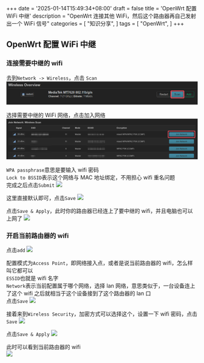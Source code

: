 +++
date = '2025-01-14T15:49:34+08:00'
draft = false
title = 'OpenWrt 配置 WiFi 中继'
description = "OpenWrt 连接其他 WiFi，然后这个路由器再自己发射出一个 WiFi 信号"
categories = [
    "知识分享",
]
tags = [
    "OpenWrt",
]
+++

## OpenWrt 配置 WiFi 中继
### 连接需要中继的 wifi
去到```Network -> Wireless```，点击 ```Scan```
![](img-openwrt-wifi-setting/img0.png)

选择需要中继的 WiFi 网络，点击加入网络
![](img-openwrt-wifi-setting/img1.png)

```WPA passphrase```意思是要输入 wifi 密码  
```Lock to BSSID```表示这个网络与 MAC 地址绑定，不用担心 wifi 重名问题  
完成之后点击```Submit```
![](img-openwrt-wifi-setting/img2.png)

这里直接默认即可，点击```Save```
![](img-openwrt-wifi-setting/img3.png)

点击```Save & Apply```，此时你的路由器已经连上了要中继的 wifi，并且电脑也可以上网了
![](img-openwrt-wifi-setting/img4.png)

### 开启当前路由器的 wifi
点击```add```
![](img-openwrt-wifi-setting/img5.png)

配置模式为```Access Point```，即网络接入点，或者是说当前路由器的 wifi，怎么样叫它都可以  
```ESSID```也就是 wifi 名字  
```Network```表示当前配置属于哪个网络，选择 lan 网络，意思类似于，一台设备连上了这个 wifi 之后就相当于这个设备接到了这个路由器的 lan 口  
点击```Save```
![](img-openwrt-wifi-setting/img6.png)

接着来到```Wireless Security```，加密方式可以选择这个，设置一下 wifi 密码，点击```Save```
![](img-openwrt-wifi-setting/img7.png)

点击```Save & Apply```
![](img-openwrt-wifi-setting/img8.png)

此时可以看到当前路由器的 wifi  
![](img-openwrt-wifi-setting/img9.png)

